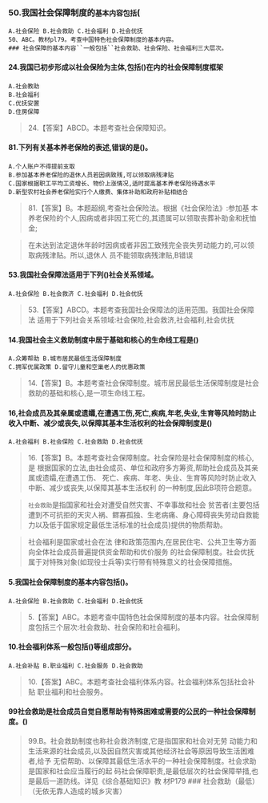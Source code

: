 ### 50.我国社会保障制度的`基本内容包括`(
    A.社会保险 B.社会救助 C.社会福利 D.社会优抚
    50、ABC。教材pl79。考查中国特色社会保障制度的基本内容。
    ### 社会保障的基本内容``一般包括``社会救助、社会保险、社会福利三大层次。

#### 24.我国已初步形成以社会保险为主体,包括()在内的社会保障制度框架
    A.社会教助
    B.社会福利
    C.优抚安置
    D.住房保障
>   24.【答案】ABCD。本题考查社会保障知识。    


#### 81.下列有关基本养老保险的表述,错误的是()。
    A.个人账户不得提前支取
    B.参加基本养老保险的退休人员若因病致残,可以领取病残津贴
    C.国家根据职工平均工资增长、物价上涨情况,适时提高基本养老保险待遇水平
    D.新型农村社会养老保险实行个人缴费、集体补助和政府补贴相结合
>   81.【答案】B。本题超纲,考查社会保险法。根据《社会保险法》:参加基
    本养老保险的个人,因病或者非因工死亡的,其遗属可以领取丧葬补助金和抚恤金;
    
>   在未达到法定退休年龄时因病或者非因工致残完全丧失劳动能力的,可以领取病残津贴。所以,退休人
    员不能领取病残津贴,B错误    

#### 53.我国社会保障法适用于下列()社会关系领域。
    A.社会保险 B.社会救济 C.社会福利 D.社会优抚
>   53.【答案】ABCD。本题考查我国社会保障法的适用范围。我国社会保障法
    适用于下列社会关系领域:社会保险,社会救济,社会福利,社会优抚    

#### 14.我国社会主义救助制度中居于基础和核心的生命线工程是()
    A.众筹帮助 B.城市居民最低生活保障制度
    C.拥军优属政策 D.留守儿童和空巢老人的优惠政策
>   14.【答案】B。本题考查社会保障制度。城市居民最低生活保障制度是社会
    救助的基础和核心,是一项生命线工程。

#### 16,社会成员及其亲属或遗孀,在遭遇工伤,死亡,疾病,年老,失业,生育等风险时防止收入中断、减少或丧失,以保障其基本生活权利的社会保障制度是()
    A.社会福利 B.社会保险 C.社会救助 D.社会优抚
>   16.【答案】B。本题考查社会保障制度。社会保险是社会保障制度的核心,是
    根据国家的立法,由社会成员、单位和政府多方筹资,帮助社会成员及其亲属或遗孀,在遭遇工伤、
>   死亡、疾病、年老、失业、生育等风险时防止收入中断、减少或丧失,以保障其基本生活权利
    的一种制度,因此B项符合题意。
    
>   `社会救助`是指国家和社会对遭受自然灾害、不幸事故和社会
    贫苦者(主要包括遭到不可抗拒的天灾人祸、鳏寡孤独、生老病痛、身心障碍丧失劳动自救能
    力以及低于国家规定最低生活标准的社会成员)提供的物质帮助。
    
>   社会福利是国家或社会在法
    律和政策范围内,在居民住宅、公共卫生等方面向全体社会成员普遍提供资金帮助和优价服务
    的社会保障制度。社会优抚属于对特殊对象(如现役士兵等)实行带有特殊意义的社会保障措施。
    
#### 5.我国社会保障制度的基本内容包括()。
    A.社会保险 B.社会救助 C.社会福利 D.社会优抚
>   5.【答案】ABC。本题考查中国特色社会保障制度的基本内容。社会保障制
    度包括三个层次:社会救助、社会保险和社会福利。

#### 10.社会福利体系一般包括()等组成部分。
    A.社会补贴 B.职业福利 C.社会服务 D.社会救助
>   10.【答案】ABC。本题考查社会福利体系内容。社会福利体系包括社会补贴
    职业福利和社会服务。   

#### 99社会救助是社会成员自觉自愿帮助有特殊困难或需要的公民的一种社会保障制度。()
>   99.B。社会救助制度也称社会救济制度,它是指国家和社会对无劳
    动能力和生活来源的社会成员,以及因自然灾害或其他经济社会等原因导致生活困难者,给予
    无偿帮助、以保障其最低生活水平的一种社会保障制度。社会求助是国家和社会应当履行的起
    码社会保障职责,是最低层次的社会保障举措,也是最后一道防线。详见《综合基础知识》教
    材P179
    ### 社会救助（最低）（无依无靠人造成的城乡灾害）     

